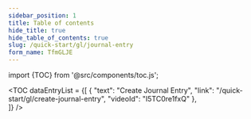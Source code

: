 ```yaml
---
sidebar_position: 1
title: Table of contents
hide_title: true
hide_table_of_contents: true
slug: /quick-start/gl/journal-entry 
form_name: TfmGLJE
---
```


import {TOC} from '@src/components/toc.js';

<TOC
dataEntryList = {[
{
  "text": "Create Journal Entry", 
  "link": "/quick-start/gl/create-journal-entry",
  "videoId": "I5TC0re1fxQ"
},  
]}
/>
